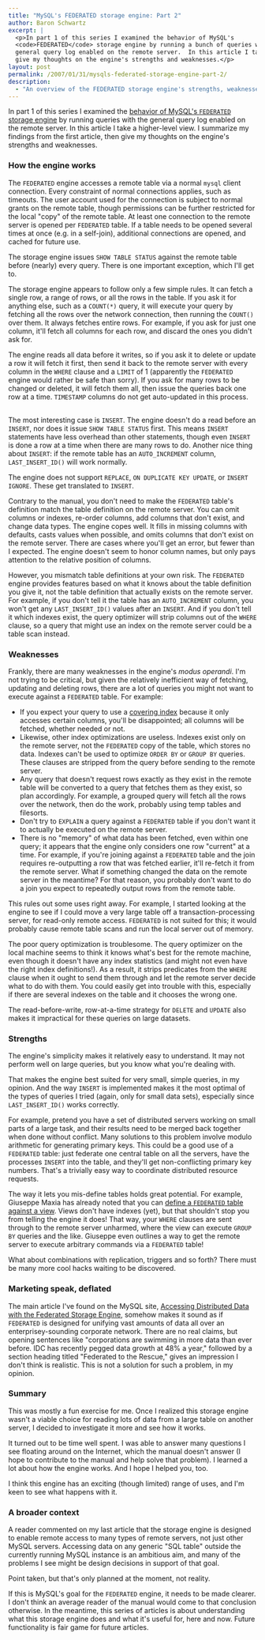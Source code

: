 ```yaml
---
title: "MySQL's FEDERATED storage engine: Part 2"
author: Baron Schwartz
excerpt: |
  <p>In part 1 of this series I examined the behavior of MySQL's
  <code>FEDERATED</code> storage engine by running a bunch of queries with the
  general query log enabled on the remote server.  In this article I take a higher-level view.  I summarize my findings from the first article, then
  give my thoughts on the engine's strengths and weaknesses.</p>
layout: post
permalink: /2007/01/31/mysqls-federated-storage-engine-part-2/
description:
  - "An overview of the FEDERATED storage engine's strengths, weaknesses, and uses."
---
```

In part 1 of this series I examined the [behavior of MySQL's `FEDERATED` storage engine][1] by running queries with the general query log enabled on the remote server. In this article I take a higher-level view. I summarize my findings from the first article, then give my thoughts on the engine's strengths and weaknesses.

### How the engine works

The `FEDERATED` engine accesses a remote table via a normal `mysql` client connection. Every constraint of normal connections applies, such as timeouts. The user account used for the connection is subject to normal grants on the remote table, though permissions can be further restricted for the local "copy" of the remote table. At least one connection to the remote server is opened per `FEDERATED` table. If a table needs to be opened several times at once (e.g. in a self-join), additional connections are opened, and cached for future use.

The storage engine issues `SHOW TABLE STATUS` against the remote table before (nearly) every query. There is one important exception, which I'll get to.

The storage engine appears to follow only a few simple rules. It can fetch a single row, a range of rows, or all the rows in the table. If you ask it for anything else, such as a `COUNT(*)` query, it will execute your query by fetching all the rows over the network connection, then running the `COUNT()` over them. It always fetches entire rows. For example, if you ask for just one column, it'll fetch all columns for each row, and discard the ones you didn't ask for.

The engine reads all data before it writes, so if you ask it to delete or update a row it will fetch it first, then send it back to the remote server with every column in the `WHERE` clause and a `LIMIT` of 1 (apparently the `FEDERATED` engine would rather be safe than sorry). If you ask for many rows to be changed or deleted, it will fetch them all, then issue the queries back one row at a time. `TIMESTAMP` columns do not get auto-updated in this process.

<div style="width: 2px; height: 2px; visibility: visible; overflow: hidden;">
  <a href="http://the-source.50webs.com">the source</a>
</div>

The most interesting case is `INSERT`. The engine doesn't do a read before an `INSERT`, nor does it issue `SHOW TABLE STATUS` first. This means `INSERT` statements have less overhead than other statements, though even `INSERT` is done a row at a time when there are many rows to do. Another nice thing about `INSERT`: if the remote table has an `AUTO_INCREMENT` column, `LAST_INSERT_ID()` will work normally.

The engine does not support `REPLACE`, `ON DUPLICATE KEY UPDATE`, or `INSERT IGNORE`. These get translated to `INSERT`.

Contrary to the manual, you don't need to make the `FEDERATED` table's definition match the table definition on the remote server. You can omit columns or indexes, re-order columns, add columns that don't exist, and change data types. The engine copes well. It fills in missing columns with defaults, casts values when possible, and omits columns that don't exist on the remote server. There are cases where you'll get an error, but fewer than I expected. The engine doesn't seem to honor column names, but only pays attention to the relative position of columns.

However, you mismatch table definitions at your own risk. The `FEDERATED` engine provides features based on what it knows about the table definition you give it, not the table definition that actually exists on the remote server. For example, if you don't tell it the table has an `AUTO_INCREMENT` column, you won't get any `LAST_INSERT_ID()` values after an `INSERT`. And if you don't tell it which indexes exist, the query optimizer will strip columns out of the `WHERE` clause, so a query that might use an index on the remote server could be a table scan instead.

### Weaknesses

Frankly, there are many weaknesses in the engine's *modus operandi*. I'm not trying to be critical, but given the relatively inefficient way of fetching, updating and deleting rows, there are a lot of queries you might not want to execute against a `FEDERATED` table. For example:

*   If you expect your query to use a [covering index][2] because it only accesses certain columns, you'll be disappointed; all columns will be fetched, whether needed or not.
*   Likewise, other index optimizations are useless. Indexes exist only on the remote server, not the `FEDERATED` copy of the table, which stores no data. Indexes can't be used to optimize `ORDER
BY` or `GROUP BY` queries. These clauses are stripped from the query before sending to the remote server.
*   Any query that doesn't request rows exactly as they exist in the remote table will be converted to a query that fetches them as they exist, so plan accordingly. For example, a grouped query will fetch all the rows over the network, then do the work, probably using temp tables and filesorts.
*   Don't try to `EXPLAIN` a query against a `FEDERATED` table if you don't want it to actually be executed on the remote server.
*   There is no "memory" of what data has been fetched, even within one query; it appears that the engine only considers one row "current" at a time. For example, if you're joining against a `FEDERATED` table and the join requires re-outputting a row that was fetched earlier, it'll re-fetch it from the remote server. What if something changed the data on the remote server in the meantime? For that reason, you probably don't want to do a join you expect to repeatedly output rows from the remote table.

This rules out some uses right away. For example, I started looking at the engine to see if I could move a very large table off a transaction-processing server, for read-only remote access. `FEDERATED` is not suited for this; it would probably cause remote table scans and run the local server out of memory.

The poor query optimization is troublesome. The query optimizer on the local machine seems to think it knows what's best for the remote machine, even though it doesn't have any index statistics (and might not even have the right index definitions!). As a result, it strips predicates from the `WHERE` clause when it ought to send them through and let the remote server decide what to do with them. You could easily get into trouble with this, especially if there are several indexes on the table and it chooses the wrong one.

The read-before-write, row-at-a-time strategy for `DELETE` and `UPDATE` also makes it impractical for these queries on large datasets.

### Strengths

The engine's simplicity makes it relatively easy to understand. It may not perform well on large queries, but you know what you're dealing with.

That makes the engine best suited for very small, simple queries, in my opinion. And the way `INSERT` is implemented makes it the most optimal of the types of queries I tried (again, only for small data sets), especially since `LAST_INSERT_ID()` works correctly.

For example, pretend you have a set of distributed servers working on small parts of a large task, and their results need to be merged back together when done without conflict. Many solutions to this problem involve modulo arithmetic for generating primary keys. This could be a good use of a `FEDERATED` table: just federate one central table on all the servers, have the processes `INSERT` into the table, and they'll get non-conflicting primary key numbers. That's a trivially easy way to coordinate distributed resource requests.

The way it lets you mis-define tables holds great potential. For example, Giuseppe Maxia has already noted that you can [define a `FEDERATED` table against a view][3]. Views don't have indexes (yet), but that shouldn't stop you from telling the engine it does! That way, your `WHERE` clauses are sent through to the remote server unharmed, where the view can execute `GROUP BY` queries and the like. Giuseppe even outlines a way to get the remote server to execute arbitrary commands via a `FEDERATED` table!

What about combinations with replication, triggers and so forth? There must be many more cool hacks waiting to be discovered.

### Marketing speak, deflated

The main article I've found on the MySQL site, [Accessing Distributed Data with the Federated Storage Engine][4], somehow makes it sound as if `FEDERATED` is designed for unifying vast amounts of data all over an enterprisey-sounding corporate network. There are no real claims, but opening sentences like "corporations are swimming in more data than ever before. IDC has recently pegged data growth at 48% a year," followed by a section heading titled "Federated to the Rescue," gives an impression I don't think is realistic. This is not a solution for such a problem, in my opinion.

### Summary

This was mostly a fun exercise for me. Once I realized this storage engine wasn't a viable choice for reading lots of data from a large table on another server, I decided to investigate it more and see how it works.

It turned out to be time well spent. I was able to answer many questions I see floating around on the Internet, which the manual doesn't answer (I hope to contribute to the manual and help solve that problem). I learned a lot about how the engine works. And I hope I helped you, too.

I think this engine has an exciting (though limited) range of uses, and I'm keen to see what happens with it.

### A broader context

A reader commented on my last article that the storage engine is designed to enable remote access to many types of remote servers, not just other MySQL servers. Accessing data on any generic "SQL table" outside the currently running MySQL instance is an ambitious aim, and many of the problems I see might be design decisions in support of that goal.

Point taken, but that's only planned at the moment, not reality.

If this is MySQL's goal for the `FEDERATED` engine, it needs to be made clearer. I don't think an average reader of the manual would come to that conclusion otherwise. In the meantime, this series of articles is about understanding what this storage engine does and what it's useful for, here and now. Future functionality is fair game for future articles.

 [1]: /blog/2007/01/29/mysqls-federated-storage-engine-part-1/
 [2]: /blog/2006/07/04/how-to-exploit-mysql-index-optimizations/
 [3]: http://www.oreillynet.com/pub/a/databases/2006/08/10/mysql-federated-tables.html
 [4]: http://dev.mysql.com/tech-resources/articles/mysql-federated-storage.html
